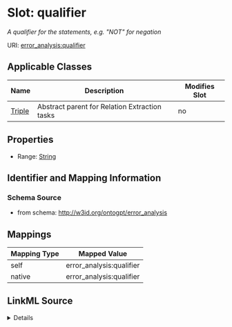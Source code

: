 

# Slot: qualifier


_A qualifier for the statements, e.g. "NOT" for negation_



URI: [error_analysis:qualifier](http://w3id.org/ontogpt/error_analysisqualifier)



<!-- no inheritance hierarchy -->





## Applicable Classes

| Name | Description | Modifies Slot |
| --- | --- | --- |
| [Triple](Triple.md) | Abstract parent for Relation Extraction tasks |  no  |







## Properties

* Range: [String](String.md)





## Identifier and Mapping Information







### Schema Source


* from schema: http://w3id.org/ontogpt/error_analysis




## Mappings

| Mapping Type | Mapped Value |
| ---  | ---  |
| self | error_analysis:qualifier |
| native | error_analysis:qualifier |




## LinkML Source

<details>
```yaml
name: qualifier
description: A qualifier for the statements, e.g. "NOT" for negation
from_schema: http://w3id.org/ontogpt/error_analysis
rank: 1000
alias: qualifier
owner: Triple
domain_of:
- Triple
range: string

```
</details>